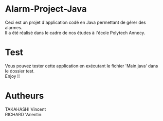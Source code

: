 # Alarm-Project-Java
Ceci est un projet d'application codé en Java permettant de gérer des alarmes. <br>
Il a été réalisé dans le cadre de nos études à l'école Polytech Annecy.

# Test
Vous pouvez tester cette application en exécutant le fichier 'Main.java' dans le dossier test. <br>
Enjoy !!

# Autheurs
TAKAHASHI Vincent <br>
RICHARD Valentin